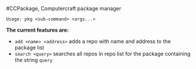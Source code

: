 #CCPackage, Computercraft package manager

`Usage: pkg <sub-command> <args...>`

**The current features are:**
- `add <name> <address>` adds a repo with name and address to the package list
- `search <query>` searches all repos in repo list for the package containing the string `query`